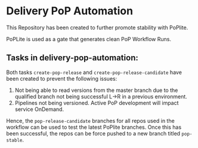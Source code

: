 # Delivery PoP Automation

This Repository has been created to further promote stability with PoPlite.

PoPLite is used as a gate that generates clean PoP Workflow Runs.

## Tasks in delivery-pop-automation:

Both tasks `create-pop-release` and `create-pop-release-candidate` have been created to prevent the following issues: 
1) Not being able to read versions from the master branch due to the qualified branch not being successful L->R in a previous environment. 
2) Pipelines not being versioned. Active PoP development will impact service OnDemand.

Hence, the `pop-release-candidate` branches for all repos used in the workflow can be used to test the latest PoPlite branches. 
Once this has been successful, the repos can be force pushed to a new branch titled `pop-stable`.




